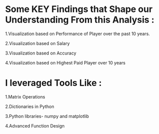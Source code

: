 # Some KEY Findings that Shape our Understanding From this Analysis :

1.Visualization based on Performance of Player over the past 10 years. <br/>

2.Visualization based on Salary <br/>

3.Visualization based on Accuracy <br/>

4.Visualization based on Highest Paid Player over 10 years

# I leveraged Tools Like :

1.Matrix Operations <br/>

2.Dictionaries in Python <br/>

3.Python libraries- numpy and matplotlib <br/>

4.Advanced Function Design
